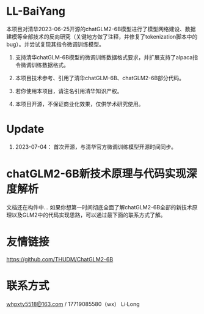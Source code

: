 # LL-BaiYang

本项目对清华2023-06-25开源的chatGLM2-6B模型进行了模型网络建设、数据建模等全部技术的反向研究（关键地方做了注释，并修复了tokenization脚本中的bug）。并尝试复现其指令微调训练模型。

1. 支持清华chatGLM-6B模型的微调训练数据格式要求，并扩展支持了alpaca指令微调训练数据格式。

2. 本项目技术参考、引用了清华chatGLM-6B、chatGLM2-6B部分代码。

3. 若你使用本项目，请注名引用清华知识产权。

4. 本项目开源，不保证商业化效果，仅供学术研究使用。


# Update
1. 2023-07-04： 首次开源，与清华官方微调训练模型开源时间同步。

# chatGLM2-6B新技术原理与代码实现深度解析
  文档还在构件中...
  如果你想第一时间彻底全面了解chatGLM2-6B全部的新技术原理以及GLM2中的代码实现思路，可以通过最下面的联系方式了解。


# 友情链接
https://github.com/THUDM/ChatGLM2-6B

# 联系方式
whpxty5518@163.com / 17719085580（wx） Li·Long 


